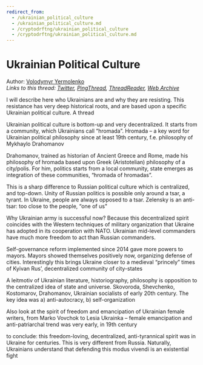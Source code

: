 ```yaml
---
redirect_from:
  - /ukrainian_political_culture
  - /ukrainian_political_culture.md
  - /cryptodrftng/ukrainian_political_culture
  - /cryptodrftng/ukrainian_political_culture.md
---
```

# Ukrainian Political Culture

Author: [Volodymyr Yermolenko](https://twitter.com/yermolenko_v)  
*Links to this thread: [Twitter](https://twitter.com/yermolenko_v/status/1513978968281649158), [PingThread](https://pingthread.com/thread/1513978968281649158), [ThreadReader](https://threadreaderapp.com/thread/1513978968281649158.html), [Web Archive](https://web.archive.org/web/*/https://twitter.com/yermolenko_v/status/1513978968281649158)*

I will describe here who Ukrainians are and why they are resisting. This resistance has very deep historical roots, and are based upon a specific Ukrainian political culture. A thread

Ukrainian political culture is bottom-up and very decentralized. It starts from a community, which Ukrainians call “hromada”. Hromada – a key word for Ukrainian political philosophy since at least 19th century, f.e. philosophy of Mykhaylo Drahomanov

Drahomanov, trained as historian of Ancient Greece and Rome, made his philosophy of hromada based upon Greek (Aristotelian) philosophy of a city/polis. For him, politics starts from a local community, state emerges as integration of these communities, “hromada of hromadas”.

This is a sharp difference to Russian political culture which is centralized, and top-down. Unity of Russian politics is possible only around a tsar, a tyrant. In Ukraine, people are always opposed to a tsar. Zelensky is an anti-tsar: too close to the people, “one of us"

Why Ukrainian army is successful now? Because this decentralized spirit coincides with the Western techniques of military organization that Ukraine has adopted in its cooperation with NATO. Ukrainian mid-level commanders have much more freedom to act than Russian commanders.

Self-governance reform implemented since 2014 gave more powers to mayors. Mayors showed themselves positively now, organizing defense of cities. Interestingly this brings Ukraine closer to a medieval “princely” times of Kyivan Rus’, decentralized community of city-states

A leitmotiv of Ukrainian literature, historiography, philosophy is opposition to the centralized idea of state and universe. Skovoroda, Shevchenko, Kostomarov, Drahomanov, Ukrainian socialists of early 20th century. The key idea was a) anti-autocracy, b) self-organization

Also look at the spirit of freedom and emancipation of Ukrainian female writers, from Marko Vovchok to Lesia Ukrainka – female emancipation and anti-patriarchal trend was very early, in 19th century

to conclude: this freedom-loving, decentralized, anti-tyrannical spirit was in Ukraine for centuries. This is very different from Russia. Naturally, Ukrainians understand that defending this modus vivendi is an existential fight
